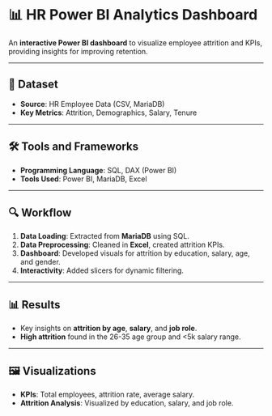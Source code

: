 # 📊 HR Power BI Analytics Dashboard

An **interactive Power BI dashboard** to visualize employee attrition and KPIs, providing insights for improving retention.

---

## 📂 Dataset
- **Source**: HR Employee Data (CSV, MariaDB)
- **Key Metrics**: Attrition, Demographics, Salary, Tenure

---

## 🛠 Tools and Frameworks
- **Programming Language**: SQL, DAX (Power BI)
- **Tools Used**: Power BI, MariaDB, Excel

---

## 🔍 Workflow
1. **Data Loading**: Extracted from **MariaDB** using SQL.
2. **Data Preprocessing**: Cleaned in **Excel**, created attrition KPIs.
3. **Dashboard**: Developed visuals for attrition by education, salary, age, and gender.
4. **Interactivity**: Added slicers for dynamic filtering.

---

## 📊 Results
- Key insights on **attrition by age**, **salary**, and **job role**.
- **High attrition** found in the 26-35 age group and <5k salary range.

---

## 🖼 Visualizations
- **KPIs**: Total employees, attrition rate, average salary.
- **Attrition Analysis**: Visualized by education, salary, and job role.
